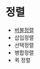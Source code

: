 # 정렬

+ [버블정렬](https://github.com/senspond20/powergun/blob/master/정렬/버블정렬.md)
+ 삽입정렬
+ 선택정렬
+ 병합정렬
+ 퀵 정렬
